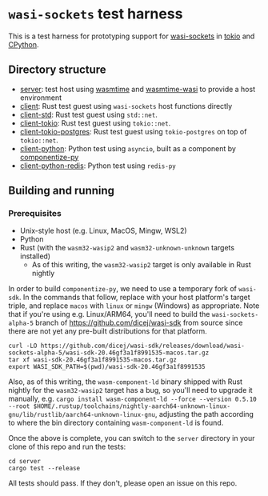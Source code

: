# `wasi-sockets` test harness

This is a test harness for prototyping support for
[wasi-sockets](https://github.com/WebAssembly/wasi-sockets) in
[tokio](https://tokio.rs/) and [CPython](https://github.com/python/cpython).

## Directory structure

- [server](./server): test host using
  [wasmtime](https://github.com/bytecodealliance/wasmtime) and
  [wasmtime-wasi](https://github.com/bytecodealliance/wasmtime/tree/main/crates/wasi)
  to provide a host environment
- [client](./client): Rust test guest using `wasi-sockets` host functions
  directly
- [client-std](./client-std): Rust test guest using `std::net`.
- [client-tokio](./client-tokio): Rust test guest using `tokio::net`.
- [client-tokio-postgres](./client-tokio-postgres): Rust test guest using
  `tokio-postgres` on top of `tokio::net`.
- [client-python](./client-python): Python test using `asyncio`, built as a
  component by
  [componentize-py](https://github.com/bytecodealliance/componentize-py)
- [client-python-redis](./client-python-redis): Python test using `redis-py`

## Building and running

### Prerequisites

- Unix-style host (e.g. Linux, MacOS, Mingw, WSL2)
- Python
- Rust (with the `wasm32-wasip2` and `wasm32-unknown-unknown` targets installed)
    - As of this writing, the `wasm32-wasip2` target is only available in Rust
      nightly

In order to build `componentize-py`, we need to use a temporary fork of
`wasi-sdk`.  In the commands that follow, replace with your host platform's
target triple, and replace `macos` with `linux` or `mingw` (Windows) as
appropriate.  Note that if you're using e.g. Linux/ARM64, you'll need to build
the `wasi-sockets-alpha-5` branch of https://github.com/dicej/wasi-sdk from
source since there are not yet any pre-built distributions for that platform.

```shell
curl -LO https://github.com/dicej/wasi-sdk/releases/download/wasi-sockets-alpha-5/wasi-sdk-20.46gf3a1f8991535-macos.tar.gz
tar xf wasi-sdk-20.46gf3a1f8991535-macos.tar.gz
export WASI_SDK_PATH=$(pwd)/wasi-sdk-20.46gf3a1f8991535
```

Also, as of this writing, the `wasm-component-ld` binary shipped with Rust
nightly for the `wasm32-wasip2` target has a bug, so you'll need to upgrade it
manually, e.g. `cargo install wasm-component-ld --force --version 0.5.10 --root
$HOME/.rustup/toolchains/nightly-aarch64-unknown-linux-gnu/lib/rustlib/aarch64-unknown-linux-gnu`,
adjusting the path according to where the bin directory containing
`wasm-component-ld` is found.

Once the above is complete, you can switch to the `server` directory in your
clone of this repo and run the tests:

```shell
cd server
cargo test --release
```

All tests should pass.  If they don't, please open an issue on this repo.
